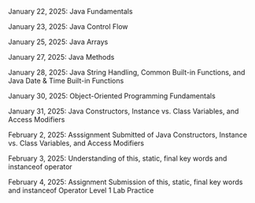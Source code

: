 January 22, 2025: Java Fundamentals 

January 23, 2025: Java Control Flow 

January 25, 2025: Java Arrays 

January 27, 2025: Java Methods 

January 28, 2025: Java String Handling, Common Built-in Functions, and Java Date & Time Built-in Functions 

January 30, 2025: Object-Oriented Programming Fundamentals 

January 31, 2025: Java Constructors, Instance vs. Class Variables, and Access Modifiers 

February 2, 2025: Asssignment Submitted of Java Constructors, Instance vs. Class Variables, and Access Modifiers 

February 3, 2025: Understanding of this, static, final key words and instanceof operator 

February 4, 2025: Assignment Submission of this, static, final key words and instanceof Operator Level 1 Lab Practice 
